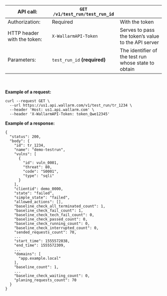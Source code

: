 | API call: | `GET /v1/test_run/test_run_id` |      |
| ------------- | ------------------------------------------ | ---- |
| Authorization: | Required | With the token |
| HTTP header with the token: | `X-WallarmAPI-Token` | Serves to pass the token’s value to the API server |
| Parameters: | `test_run_id` **(required)** | The identifier of the test run whose state to obtain |

<!-- -->
<br><br>
**Example of a request:**
```
curl --request GET \
  --url https://us1.api.wallarm.com/v1/test_run/tr_1234 \
  --header 'Host: us1.api.wallarm.com' \
  --header 'X-WallarmAPI-Token: token_Qwe12345'
```

**Example of a response:**
```
{
  "status": 200,
  "body": {
    "id": tr_1234,
    "name": "demo-testrun",
    "vulns": [
      {
        "id": vuln_0001,
        "threat": 80,
        "code": "S0001",
        "type": "sqli"
      }
    ],
    "clientid": demo_0000,
    "state": "failed",
    "simple_state": "failed",
    "allowed_actions": [],
    "baseline_check_all_terminated_count": 1,
    "baseline_check_fail_count": 1,
    "baseline_check_tech_fail_count": 0,
    "baseline_check_passed_count": 0,
    "baseline_check_running_count": 0,
    "baseline_check_interrupted_count": 0,
    "sended_requests_count": 70,
    ...
    "start_time": 1555572038,
    "end_time": 1555572309,
    ...
    "domains": [
      "app.example.local"
    ],
    "baseline_count": 1,
    ...    
    "baseline_check_waiting_count": 0,
    "planing_requests_count": 70
  }
}
```